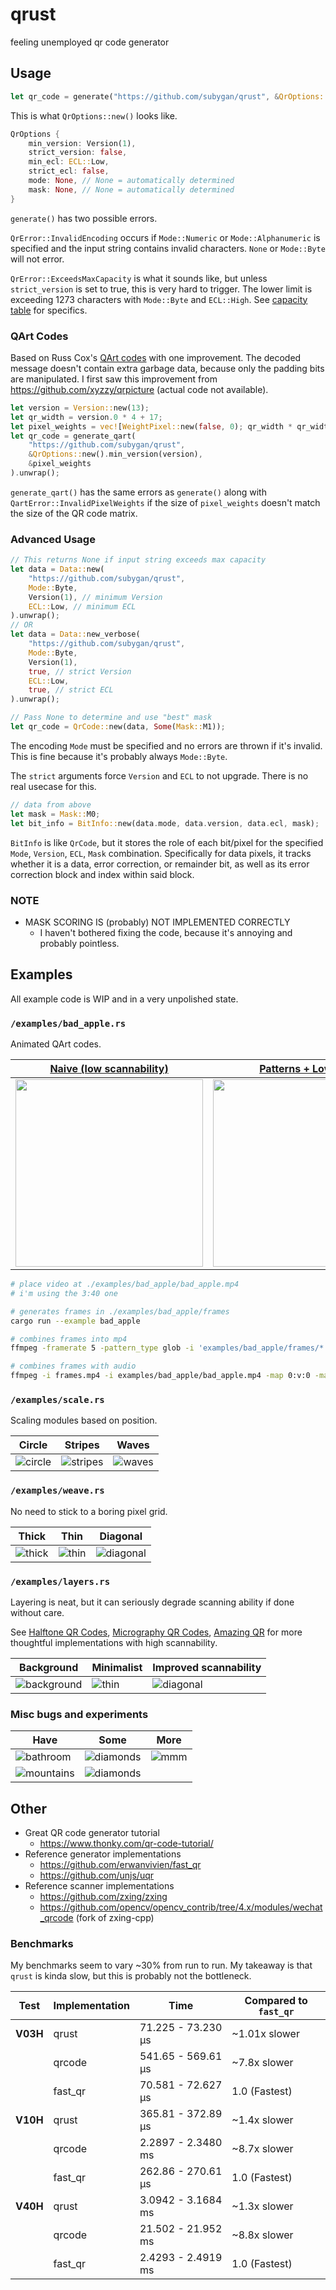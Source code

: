 # qrust

feeling unemployed qr code generator

## Usage

```rs
let qr_code = generate("https://github.com/subygan/qrust", &QrOptions::new()).unwrap();
```

This is what `QrOptions::new()` looks like.

```rs
QrOptions {
    min_version: Version(1),
    strict_version: false,
    min_ecl: ECL::Low,
    strict_ecl: false,
    mode: None, // None = automatically determined
    mask: None, // None = automatically determined
}
```

`generate()` has two possible errors.

`QrError::InvalidEncoding` occurs if `Mode::Numeric` or `Mode::Alphanumeric` is specified and the input string contains
invalid characters. `None` or `Mode::Byte` will not error.

`QrError::ExceedsMaxCapacity` is what it sounds like, but unless `strict_version` is set to true, this is very hard to
trigger. The lower limit is exceeding 1273 characters with `Mode::Byte` and `ECL::High`.
See [capacity table](https://www.thonky.com/qr-code-tutorial/character-capacities) for specifics.

### QArt Codes

Based on Russ Cox's [QArt codes](https://research.swtch.com/qart) with one improvement. The decoded message doesn't
contain extra garbage data, because only the padding bits are manipulated.
I first saw this improvement from https://github.com/xyzzy/qrpicture (actual code not available).

```rs
let version = Version::new(13);
let qr_width = version.0 * 4 + 17;
let pixel_weights = vec![WeightPixel::new(false, 0); qr_width * qr_width];
let qr_code = generate_qart(
    "https://github.com/subygan/qrust",
    &QrOptions::new().min_version(version),
    &pixel_weights
).unwrap();
```

`generate_qart()` has the same errors as `generate()` along with `QartError::InvalidPixelWeights` if the size of
`pixel_weights` doesn't match the size of the QR code matrix.

### Advanced Usage

```rs
// This returns None if input string exceeds max capacity
let data = Data::new(
    "https://github.com/subygan/qrust",
    Mode::Byte,
    Version(1), // minimum Version
    ECL::Low, // minimum ECL
).unwrap();
// OR
let data = Data::new_verbose(
    "https://github.com/subygan/qrust",
    Mode::Byte,
    Version(1),
    true, // strict Version
    ECL::Low,
    true, // strict ECL
).unwrap();

// Pass None to determine and use "best" mask
let qr_code = QrCode::new(data, Some(Mask::M1));
```

The encoding `Mode` must be specified and no errors are thrown if it's invalid. This is fine because it's probably
always `Mode::Byte`.

The `strict` arguments force `Version` and `ECL` to not upgrade. There is no real usecase for this.

```rs
// data from above
let mask = Mask::M0;
let bit_info = BitInfo::new(data.mode, data.version, data.ecl, mask);
```

`BitInfo` is like `QrCode`, but it stores the role of each bit/pixel for the specified `Mode`, `Version`, `ECL`, `Mask`
combination. Specifically for data pixels, it tracks whether it is a data, error correction, or remainder bit, as well
as its error correction block and index within said block.

### NOTE

- MASK SCORING IS (probably) NOT IMPLEMENTED CORRECTLY
    - I haven't bothered fixing the code, because it's annoying and probably pointless.

## Examples

All example code is WIP and in a very unpolished state.

### `/examples/bad_apple.rs`

Animated QArt codes.

| [Naive (low scannability)](https://youtu.be/1ems029Rln4)                            | [Patterns + Low FPS](https://youtu.be/8HG8HJ7tbO8)                                  |
|-------------------------------------------------------------------------------------|-------------------------------------------------------------------------------------|
| [<img width="300" src="./examples/bad_apple_1.png"/>](https://youtu.be/1ems029Rln4) | [<img width="300" src="./examples/bad_apple_2.png"/>](https://youtu.be/8HG8HJ7tbO8) |

```sh
# place video at ./examples/bad_apple/bad_apple.mp4
# i'm using the 3:40 one

# generates frames in ./examples/bad_apple/frames
cargo run --example bad_apple

# combines frames into mp4
ffmpeg -framerate 5 -pattern_type glob -i 'examples/bad_apple/frames/*.png' -c:v libx264 -pix_fmt yuv420p -vf "scale=iw*10:ih*10:flags=neighbor" frames.mp4

# combines frames with audio
ffmpeg -i frames.mp4 -i examples/bad_apple/bad_apple.mp4 -map 0:v:0 -map 1:a:0 -c:v copy -c:a aac -shortest out.mp4
```

### `/examples/scale.rs`

Scaling modules based on position.

| Circle                                 | Stripes                                  | Waves                                |
|----------------------------------------|------------------------------------------|--------------------------------------|
| ![circle](./examples/scale_circle.png) | ![stripes](./examples/scale_stripes.gif) | ![waves](./examples/scale_waves.gif) |

### `/examples/weave.rs`

No need to stick to a boring pixel grid.

| Thick                                | Thin                               | Diagonal                               |
|--------------------------------------|------------------------------------|----------------------------------------|
| ![thick](./examples/weave_thick.png) | ![thin](./examples/weave_thin.png) | ![diagonal](./examples/weave_diag.png) |

### `/examples/layers.rs`

Layering is neat, but it can seriously degrade scanning ability if done without care.

See [Halftone QR Codes](https://cgv.cs.nthu.edu.tw/projects/Recreational_Graphics/Halftone_QRCodes), [Micrography QR Codes](https://cgv.cs.nthu.edu.tw/projects/Recreational_Graphics/MQRC), [Amazing QR](https://github.com/x-hw/amazing-qr)
for more thoughtful implementations with high scannability.

| Background                                      | Minimalist                         | Improved scannability                  |
|-------------------------------------------------|------------------------------------|----------------------------------------|
| ![background](./examples/layers_background.png) | ![thin](./examples/layers_min.gif) | ![diagonal](./examples/layers_max.gif) |

### Misc bugs and experiments

| Have                                        | Some                                      | More                            |
|---------------------------------------------|-------------------------------------------|---------------------------------|
| ![bathroom](./examples/misc/bathroom.png)   | ![diamonds](./examples/misc/diamonds.gif) | ![mmm](./examples/misc/mmm.png) |
| ![mountains](./examples/misc/mountains.png) | ![diamonds](./examples/misc/zebra.gif)    |                                 |

## Other

- Great QR code generator tutorial
    - https://www.thonky.com/qr-code-tutorial/
- Reference generator implementations
    - https://github.com/erwanvivien/fast_qr
    - https://github.com/unjs/uqr
- Reference scanner implementations
    - https://github.com/zxing/zxing
    - https://github.com/opencv/opencv_contrib/tree/4.x/modules/wechat_qrcode (fork of zxing-cpp)

### Benchmarks

My benchmarks seem to vary ~30% from run to run. My takeaway is that `qrust` is kinda slow, but this is probably not the
bottleneck.

| Test     | Implementation | Time               | Compared to `fast_qr` |
|----------|----------------|--------------------|-----------------------|
| **V03H** | qrust          | 71.225 - 73.230 µs | ~1.01x slower         |
|          | qrcode         | 541.65 - 569.61 µs | ~7.8x slower          |
|          | fast_qr        | 70.581 - 72.627 µs | 1.0 (Fastest)         |
| **V10H** | qrust          | 365.81 - 372.89 µs | ~1.4x slower          |
|          | qrcode         | 2.2897 - 2.3480 ms | ~8.7x slower          |
|          | fast_qr        | 262.86 - 270.61 µs | 1.0 (Fastest)         |
| **V40H** | qrust          | 3.0942 - 3.1684 ms | ~1.3x slower          |
|          | qrcode         | 21.502 - 21.952 ms | ~8.8x slower          |
|          | fast_qr        | 2.4293 - 2.4919 ms | 1.0 (Fastest)         |
